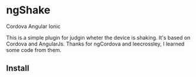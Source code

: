 # ngShake
Cordova Angular  Ionic

This is a simple plugin for judgin wheter the device is shaking. It's based on Cordova and AngularJs.
Thanks for ngCordova and leecrossley, I learned some code from them.
## Install ##
